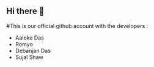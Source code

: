 ## Hi there 👋

#This is our official github account with the developers : 
  - Aaloke Das
  - Romyo 
  - Debanjan Das 
  - Sujal Shaw
